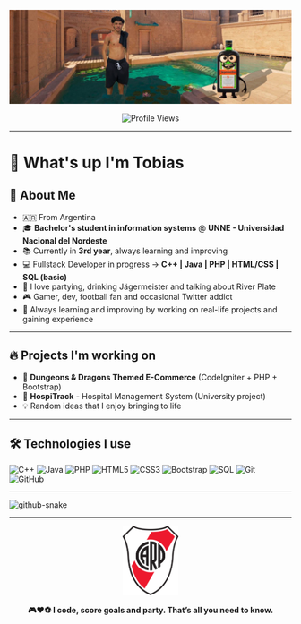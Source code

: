<p align="center">
  <img src="banner.png" alt="@33Tobias Banner" width="1000"/>
</p>

<p align="center">
  <img src="https://komarev.com/ghpvc/?username=33Tobias&color=red" alt="Profile Views"/>
</p>

---

<h1>👋 What's up I'm Tobias </h1>

## 🚀 About Me

- 🇦🇷 From Argentina
- 🎓 **Bachelor's student in information systems** @ **UNNE - Universidad Nacional del Nordeste**  
- 📚 Currently in **3rd year**, always learning and improving
- 💻 Fullstack Developer in progress → **C++ | Java | PHP | HTML/CSS | SQL (basic)**
- 🎉 I love partying, drinking Jägermeister and talking about River Plate
- 🎮 Gamer, dev, football fan and occasional Twitter addict
- 🧠 Always learning and improving by working on real-life projects and gaining experience

---

## 🔥 Projects I'm working on

- 🛒 **Dungeons & Dragons Themed E-Commerce** (CodeIgniter + PHP + Bootstrap)
- 🏥 **HospiTrack** - Hospital Management System (University project)
- 💡 Random ideas that I enjoy bringing to life

---

## 🛠️ Technologies I use

![C++](https://img.shields.io/badge/C++-00599C?style=for-the-badge&logo=cplusplus&logoColor=white)
![Java](https://img.shields.io/badge/Java-ED8B00?style=for-the-badge&logo=java&logoColor=white)
![PHP](https://img.shields.io/badge/PHP-777BB4?style=for-the-badge&logo=php&logoColor=white)
![HTML5](https://img.shields.io/badge/HTML5-E34F26?style=for-the-badge&logo=html5&logoColor=white)
![CSS3](https://img.shields.io/badge/CSS3-1572B6?style=for-the-badge&logo=css3&logoColor=white)
![Bootstrap](https://img.shields.io/badge/Bootstrap-563D7C?style=for-the-badge&logo=bootstrap&logoColor=white)
![SQL](https://img.shields.io/badge/SQL-4479A1?style=for-the-badge&logo=mysql&logoColor=white)
![Git](https://img.shields.io/badge/Git-F05032?style=for-the-badge&logo=git&logoColor=white)
![GitHub](https://img.shields.io/badge/GitHub-181717?style=for-the-badge&logo=github&logoColor=white)

---

<picture>
  <source media="(prefers-color-scheme: dark)" srcset="https://33Tobias.github.io/33Tobias/github-contribution-grid-snake-dark.svg" />
  <source media="(prefers-color-scheme: light)" srcset="https://33Tobias.github.io/33Tobias/github-contribution-grid-snake.svg" />
  <img alt="github-snake" src="https://33Tobias.github.io/33Tobias/github-contribution-grid-snake.svg" />
</picture>

---

<p align="center">
  <img src="river.png" alt="River Plate Logo" width="100"/>
</p>

<p align="center"><b>🎮❤️⚽️ I code, score goals and party. That’s all you need to know. </p>

<!---
33Tobias/Profile is a special repo because its README.md is shown on my profile.
--->
